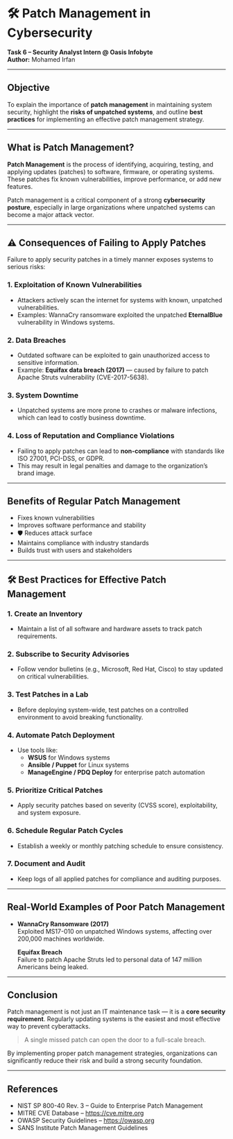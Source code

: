 # 🛠️ Patch Management in Cybersecurity

**Task 6 – Security Analyst Intern @ Oasis Infobyte**  
**Author:** Mohamed Irfan

---

##  Objective

To explain the importance of **patch management** in maintaining system security, highlight the **risks of unpatched systems**, and outline **best practices** for implementing an effective patch management strategy.

---

##  What is Patch Management?

**Patch Management** is the process of identifying, acquiring, testing, and applying updates (patches) to software, firmware, or operating systems. These patches fix known vulnerabilities, improve performance, or add new features.

Patch management is a critical component of a strong **cybersecurity posture**, especially in large organizations where unpatched systems can become a major attack vector.

---

## ⚠ Consequences of Failing to Apply Patches

Failure to apply security patches in a timely manner exposes systems to serious risks:

### 1. **Exploitation of Known Vulnerabilities**
- Attackers actively scan the internet for systems with known, unpatched vulnerabilities.
- Examples: WannaCry ransomware exploited the unpatched **EternalBlue** vulnerability in Windows systems.

### 2. **Data Breaches**
- Outdated software can be exploited to gain unauthorized access to sensitive information.
- Example: **Equifax data breach (2017)** — caused by failure to patch Apache Struts vulnerability (CVE-2017-5638).

### 3. **System Downtime**
- Unpatched systems are more prone to crashes or malware infections, which can lead to costly business downtime.

### 4. **Loss of Reputation and Compliance Violations**
- Failing to apply patches can lead to **non-compliance** with standards like ISO 27001, PCI-DSS, or GDPR.
- This may result in legal penalties and damage to the organization’s brand image.

---

##  Benefits of Regular Patch Management

-  Fixes known vulnerabilities
-  Improves software performance and stability
- 🛡 Reduces attack surface
- Maintains compliance with industry standards
-  Builds trust with users and stakeholders

---

## 🛠 Best Practices for Effective Patch Management

### 1. **Create an Inventory**
- Maintain a list of all software and hardware assets to track patch requirements.

### 2. **Subscribe to Security Advisories**
- Follow vendor bulletins (e.g., Microsoft, Red Hat, Cisco) to stay updated on critical vulnerabilities.

### 3. **Test Patches in a Lab**
- Before deploying system-wide, test patches on a controlled environment to avoid breaking functionality.

### 4. **Automate Patch Deployment**
- Use tools like:
  - **WSUS** for Windows systems
  - **Ansible / Puppet** for Linux systems
  - **ManageEngine / PDQ Deploy** for enterprise patch automation

### 5. **Prioritize Critical Patches**
- Apply security patches based on severity (CVSS score), exploitability, and system exposure.

### 6. **Schedule Regular Patch Cycles**
- Establish a weekly or monthly patching schedule to ensure consistency.

### 7. **Document and Audit**
- Keep logs of all applied patches for compliance and auditing purposes.

---

##  Real-World Examples of Poor Patch Management

-  **WannaCry Ransomware (2017)**  
  Exploited MS17-010 on unpatched Windows systems, affecting over 200,000 machines worldwide.

   **Equifax Breach**  
  Failure to patch Apache Struts led to personal data of 147 million Americans being leaked.

---

##  Conclusion

Patch management is not just an IT maintenance task — it is a **core security requirement**. Regularly updating systems is the easiest and most effective way to prevent cyberattacks.

> A single missed patch can open the door to a full-scale breach.

By implementing proper patch management strategies, organizations can significantly reduce their risk and build a strong security foundation.

---

##  References

- NIST SP 800-40 Rev. 3 – Guide to Enterprise Patch Management
- MITRE CVE Database – https://cve.mitre.org
- OWASP Security Guidelines – https://owasp.org
- SANS Institute Patch Management Guidelines

